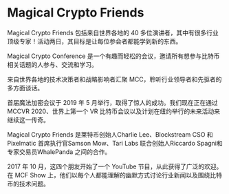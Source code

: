 # Magical Crypto Friends

Magical Crypto Friends 包括来自世界各地的 40 多位演讲者，其中有很多行业顶级专家！活动两日，其目标是让每位参会者都能学到新的东西。

Magical Crypto Conference 是一个有趣而轻松的会议，邀请所有想参与比特币相关话题的人参与、交流和学习。

来自世界各地的技术决策者和战略影响者汇聚 MCC，聆听行业领导者和先驱者的多方面谈话。

首届魔法加密会议于 2019 年 5 月举行，取得了惊人的成功。我们现在正在通过 MCCVR 2020、世界上第一个 VR 比特币会议以及计划在纽约举行的未来活动来继续这一传奇。

Magical Crypto Friends 是莱特币创始人Charlie Lee、Blockstream CSO 和 Pixelmatic 首席执行官Samson Mow、Tari Labs 联合创始人Riccardo Spagni和专家交易员WhalePanda 之间的合作。

2017 年 10 月，这四个朋友开始了一个 YouTube 节目，从此获得了广泛的欢迎。在 MCF Show 上，他们以每个人都能理解的幽默方式讨论行业新闻以及围绕比特币的技术问题。
